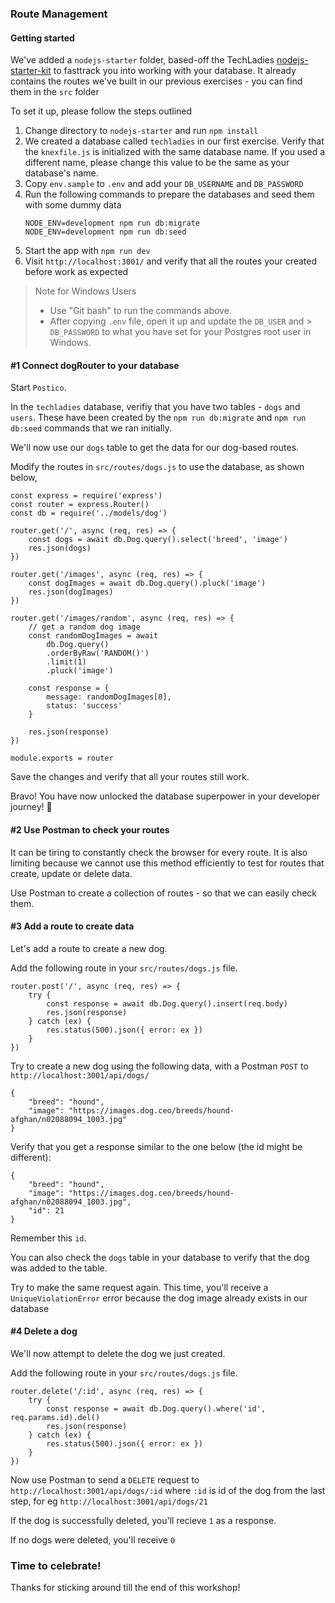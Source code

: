 ### Route Management

#### Getting started

We've added a `nodejs-starter` folder, based-off the TechLadies [nodejs-starter-kit]() to fasttrack you into working with your database. It already contains the routes we've built in our previous exercises - you can find them in the `src` folder

To set it up, please follow the steps outlined

1. Change directory to `nodejs-starter` and run `npm install`
2. We created a database called `techladies` in our first exercise. Verify that the `knexfile.js` is initialized with the same database name. If you used a different name, please change this value to be the same as your database's name.
3. Copy `env.sample` to `.env` and add your `DB_USERNAME` and `DB_PASSWORD`
4. Run the following commands to prepare the databases and seed them with some dummy data
	```
	NODE_ENV=development npm run db:migrate
	NODE_ENV=development npm run db:seed
	```
5. Start the app with `npm run dev`
6. Visit `http://localhost:3001/` and verify that all the routes your created before work as expected

> Note for Windows Users
> - Use "Git bash" to run the commands above.
> - After copying `.env` file, open it up and update the `DB_USER` and > `DB_PASSWORD` to what you have set for your Postgres root user in Windows.


#### #1 Connect dogRouter to your database

Start `Postico`.

In the `techladies` database, verifiy that you have two tables - `dogs` and `users`. These have been created by the `npm run db:migrate` and `npm run db:seed` commands that we ran initially.

We'll now use our `dogs` table to get the data for our dog-based routes.

Modify the routes in `src/routes/dogs.js` to use the database, as shown below,

```node
const express = require('express')
const router = express.Router()
const db = require('../models/dog')

router.get('/', async (req, res) => {
	const dogs = await db.Dog.query().select('breed', 'image')
	res.json(dogs)
})

router.get('/images', async (req, res) => {
	const dogImages = await db.Dog.query().pluck('image')
	res.json(dogImages)
})

router.get('/images/random', async (req, res) => {
	// get a random dog image
	const randomDogImages = await
		db.Dog.query()
		.orderByRaw('RANDOM()')
		.limit(1)
		.pluck('image')

	const response = {
		message: randomDogImages[0],
		status: 'success'
	}

	res.json(response)
})

module.exports = router
```

Save the changes and verify that all your routes still work.

Bravo! You have now unlocked the database superpower in your developer journey! :tada:

#### #2 Use Postman to check your routes

It can be tiring to constantly check the browser for every route. It is also limiting because we cannot use this method efficiently to test for routes that create, update or delete data.

Use Postman to create a collection of routes - so that we can easily check them.

#### #3 Add a route to create data

Let's add a route to create a new dog.

Add the following route in your `src/routes/dogs.js` file.

```node
router.post('/', async (req, res) => {
	try {
		const response = await db.Dog.query().insert(req.body)
		res.json(response)
	} catch (ex) {
		res.status(500).json({ error: ex })
	}
})
```

Try to create a new dog using the following data, with a Postman `POST` to `http://localhost:3001/api/dogs/`

```
{
	"breed": "hound",
	"image": "https://images.dog.ceo/breeds/hound-afghan/n02088094_1003.jpg"
}
```

Verify that you get a response similar to the one below (the id might be different):

```
{
    "breed": "hound",
    "image": "https://images.dog.ceo/breeds/hound-afghan/n02088094_1003.jpg",
    "id": 21
}
```

Remember this `id`.

You can also check the `dogs` table in your database to verify that the dog was added to the table.

Try to make the same request again. This time, you'll receive a `UniqueViolationError` error because the dog image already exists in our database

#### #4 Delete a dog

We'll now attempt to delete the dog we just created.

Add the following route in your `src/routes/dogs.js` file.

```node
router.delete('/:id', async (req, res) => {
	try {
		const response = await db.Dog.query().where('id', req.params.id).del()
		res.json(response)
	} catch (ex) {
		res.status(500).json({ error: ex })
	}
})
```

Now use Postman to send a `DELETE` request to `http://localhost:3001/api/dogs/:id` where `:id` is id of the dog from the last step, for eg `http://localhost:3001/api/dogs/21`

If the dog is successfully deleted, you'll recieve `1` as a response.

If no dogs were deleted, you'll receive `0`


### Time to celebrate!

Thanks for sticking around till the end of this workshop!
